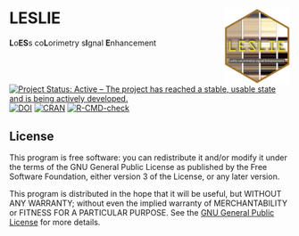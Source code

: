 # LESLIE <img width=120px src="man/figures/LESLIE_logo.png" align="right" />

**L**o**ES**s co**L**orimetry s**I**gnal **E**nhancement

[![Project Status: Active – The project has reached a stable, usable
state and is being actively
developed.](https://www.repostatus.org/badges/latest/concept.svg)](https://www.repostatus.org/#concept)
[![DOI](https://zenodo.org/badge/DOI/10.5281/zenodo.7257766.svg)](https://doi.org/10.5281/zenodo.7257766)
[![CRAN](https://www.r-pkg.org/badges/version/LESLIE)](https://cran.r-project.org/package=LESLIE)
[![R-CMD-check](https://github.com/CLaag/LESLIE/workflows/GitHub%20Actions%20CI/badge.svg)](https://github.com/CLaag/LESLIE/actions)

## License

This program is free software: you can redistribute it and/or modify it
under the terms of the GNU General Public License as published by the
Free Software Foundation, either version 3 of the License, or any later
version.

This program is distributed in the hope that it will be useful, but
WITHOUT ANY WARRANTY; without even the implied warranty of
MERCHANTABILITY or FITNESS FOR A PARTICULAR PURPOSE. See the [GNU
General Public
License](https://github.com/CLaag/LESLIE/blob/master/LICENSE) for
more details.
